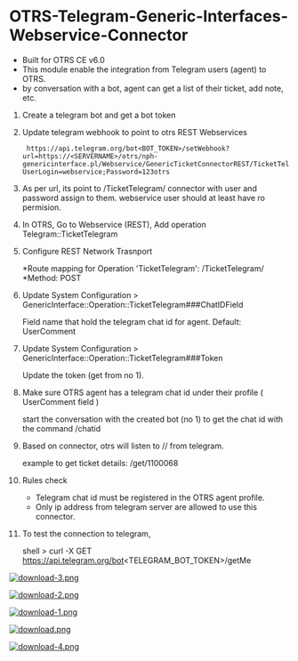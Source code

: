 # OTRS-Telegram-Generic-Interfaces-Webservice-Connector  
- Built for OTRS CE v6.0  
- This module enable the integration from Telegram users (agent) to OTRS.  
- by conversation with a bot, agent can get a list of their ticket, add note, etc.  

1. Create a telegram bot and get a bot token

2. Update telegram webhook to point to otrs REST Webservices  
    
    	https://api.telegram.org/bot<BOT_TOKEN>/setWebhook?url=https://<SERVERNAME>/otrs/nph-genericinterface.pl/Webservice/GenericTicketConnectorREST/TicketTelegram/?UserLogin=webservice;Password=123otrs

 
3. As per url, its point to /TicketTelegram/ connector with user and password assign to them. webservice user should at least have ro permision.


4. In OTRS, Go to Webservice (REST), Add operation Telegram::TicketTelegram  


5. Configure REST Network Trasnport  

  	*Route mapping for Operation 'TicketTelegram': /TicketTelegram/  
  	*Method: POST  


6. Update System Configuration > GenericInterface::Operation::TicketTelegram###ChatIDField  

  	Field name that hold the telegram chat id for agent. Default: UserComment  


7. Update System Configuration > GenericInterface::Operation::TicketTelegram###Token  

  	Update the token (get from no 1).  


8. Make sure OTRS agent has a telegram chat id under their profile ( UserComment field )

	start the conversation with the created bot (no 1) to get the chat id with the command /chatid


9. Based on connector, otrs will listen to /<command>/<ticketnumber> from telegram.

	example to get ticket details: /get/1100068


10. Rules check

	- Telegram chat id must be registered in the OTRS agent profile.
	- Only ip address from telegram server are allowed to use this connector.


11. To test the connection to telegram,

	shell > curl -X GET https://api.telegram.org/bot<TELEGRAM_BOT_TOKEN>/getMe
	
[![download-3.png](https://i.postimg.cc/QMpYjcLf/download-3.png)](https://postimg.cc/kVgvc6gS)

[![download-2.png](https://i.postimg.cc/gkTTsYqH/download-2.png)](https://postimg.cc/nCq2cfWX)

[![download-1.png](https://i.postimg.cc/Wb3y0Dr4/download-1.png)](https://postimg.cc/Hjq3gk6G)

[![download.png](https://i.postimg.cc/fLNFdBj4/download.png)](https://postimg.cc/yJLv4hbn)

[![download-4.png](https://i.postimg.cc/NMDNHYjT/download-4.png)](https://postimg.cc/DJWQ99sy)

